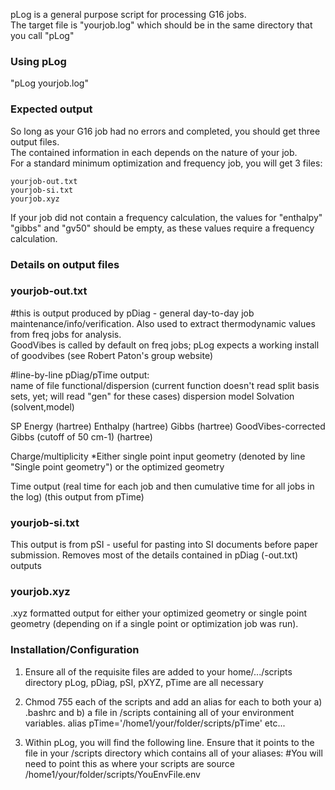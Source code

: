 pLog is a general purpose script for processing G16 jobs.  
The target file is "yourjob.log" which should be in the same directory that you call "pLog" 

### Using pLog ###
"pLog yourjob.log" 

### Expected output ### 
So long as your G16 job had no errors and completed, you should get three output files.  
The contained information in each depends on the nature of your job.  
For a standard minimum optimization and frequency job, you will get 3 files:
```
yourjob-out.txt
yourjob-si.txt
yourjob.xyz
```
If your job did not contain a frequency calculation, the values for "enthalpy" "gibbs" and "gv50" should be empty, as these values require a frequency calculation. 

### Details on output files ###
### yourjob-out.txt ###
#this is output produced by pDiag - general day-to-day job maintenance/info/verification. Also used to extract thermodynamic values from freq jobs for analysis.  
GoodVibes is called by default on freq jobs; pLog expects a working install of goodvibes (see Robert Paton's group website)

#line-by-line pDiag/pTime output:  
name of file
functional/dispersion (current function doesn't read split basis sets, yet; will read "gen" for these cases)
dispersion model
Solvation (solvent,model)

SP Energy (hartree)
Enthalpy (hartree)
Gibbs (hartree)
GoodVibes-corrected Gibbs (cutoff of 50 cm-1) (hartree)

Charge/multiplicity
*Either single point input geometry (denoted by line "Single point geometry") or the optimized geometry 

Time output (real time for each job and then cumulative time for all jobs in the log) (this output from pTime)

### yourjob-si.txt ###
This output is from pSI - useful for pasting into SI documents before paper submission. Removes most of the details contained in pDiag (-out.txt) outputs

### yourjob.xyz ###
.xyz formatted output for either your optimized geometry or single point geometry (depending on if a single point or optimization job was run). 


### Installation/Configuration ###
1. Ensure all of the requisite files are added to your home/.../scripts directory
  pLog, pDiag, pSI, pXYZ, pTime are all necessary 
  
2. Chmod 755 each of the scripts and add an alias for each to both your a) .bashrc and b) a file in /scripts containing all of your environment variables. 
  alias pTime='/home1/your/folder/scripts/pTime'
  etc...
  
3. Within pLog, you will find the following line. Ensure that it points to the file in your /scripts directory which contains all of your aliases:
  #You will need to point this as where your scripts are
  source /home1/your/folder/scripts/YouEnvFile.env

